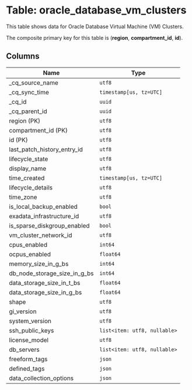 # Table: oracle_database_vm_clusters

This table shows data for Oracle Database Virtual Machine (VM) Clusters.

The composite primary key for this table is (**region**, **compartment_id**, **id**).

## Columns

| Name          | Type          |
| ------------- | ------------- |
|_cq_source_name|`utf8`|
|_cq_sync_time|`timestamp[us, tz=UTC]`|
|_cq_id|`uuid`|
|_cq_parent_id|`uuid`|
|region (PK)|`utf8`|
|compartment_id (PK)|`utf8`|
|id (PK)|`utf8`|
|last_patch_history_entry_id|`utf8`|
|lifecycle_state|`utf8`|
|display_name|`utf8`|
|time_created|`timestamp[us, tz=UTC]`|
|lifecycle_details|`utf8`|
|time_zone|`utf8`|
|is_local_backup_enabled|`bool`|
|exadata_infrastructure_id|`utf8`|
|is_sparse_diskgroup_enabled|`bool`|
|vm_cluster_network_id|`utf8`|
|cpus_enabled|`int64`|
|ocpus_enabled|`float64`|
|memory_size_in_g_bs|`int64`|
|db_node_storage_size_in_g_bs|`int64`|
|data_storage_size_in_t_bs|`float64`|
|data_storage_size_in_g_bs|`float64`|
|shape|`utf8`|
|gi_version|`utf8`|
|system_version|`utf8`|
|ssh_public_keys|`list<item: utf8, nullable>`|
|license_model|`utf8`|
|db_servers|`list<item: utf8, nullable>`|
|freeform_tags|`json`|
|defined_tags|`json`|
|data_collection_options|`json`|